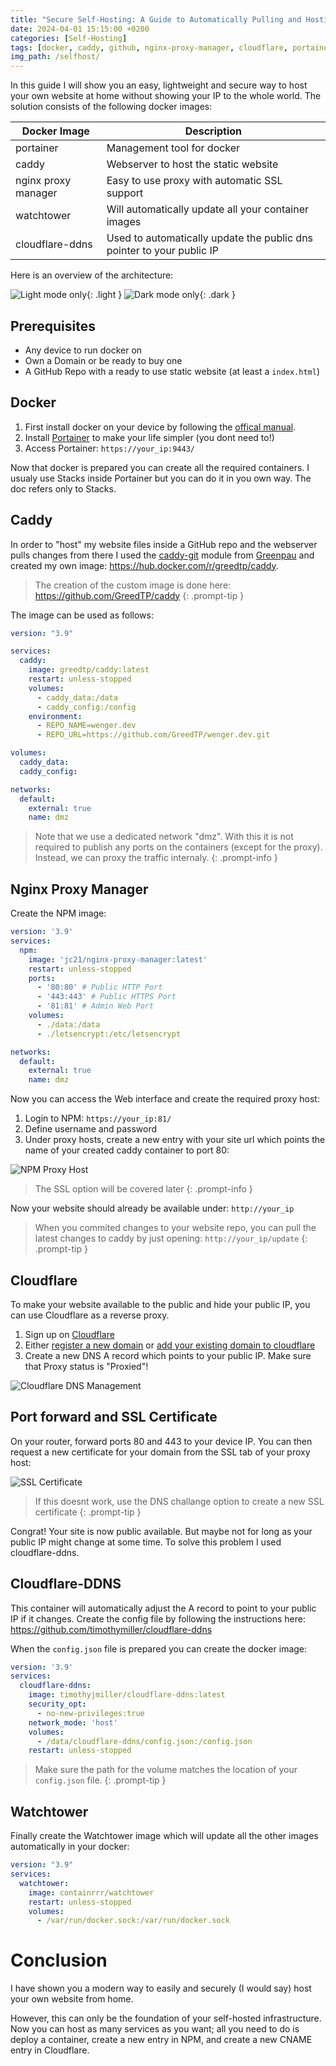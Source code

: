 ```yaml
---
title: "Secure Self-Hosting: A Guide to Automatically Pulling and Hosting Your Static Website from GitHub"
date: 2024-04-01 15:15:00 +0200 
categories: [Self-Hosting]
tags: [docker, caddy, github, nginx-proxy-manager, cloudflare, portainer]
img_path: /selfhost/
---
```


In this guide I will show you an easy, lightweight and secure way to host your own website at home without showing your IP to the whole world.
The solution consists of the following docker images:

| Docker Image      | Description |
| ----------- | ----------- |
| portainer | Management tool for docker |
| caddy      | Webserver to host the static website |
| nginx proxy manager   | Easy to use proxy with automatic SSL support |
| watchtower | Will automatically update all your container images |
| cloudflare-ddns | Used to automatically update the public dns pointer to your public IP |

Here is an overview of the architecture:

![Light mode only](architecture_light.png){: .light }
![Dark mode only](architecture_dark.png){: .dark }

## Prerequisites
- Any device to run docker on
- Own a Domain or be ready to buy one
- A GitHub Repo with a ready to use static website (at least a `index.html`)

## Docker
1. First install docker on your device by following the [offical manual](https://docs.docker.com/engine/install/).
2. Install [Portainer](https://docs.portainer.io/start/install-ce) to make your life simpler (you dont need to!)
3. Access Portainer: `https://your_ip:9443/`

Now that docker is prepared you can create all the required containers. I usualy use Stacks inside Portainer but you can do it in you own way. The doc refers only to Stacks.

## Caddy
In order to "host" my website files inside a GitHub repo and the webserver pulls changes from there I used the [caddy-git](https://github.com/greenpau/caddy-git) module from [Greenpau](https://github.com/greenpau) and created my own image: https://hub.docker.com/r/greedtp/caddy.

> The creation of the custom image is done here: https://github.com/GreedTP/caddy
{: .prompt-tip }

The image can be used as follows:
```yaml
version: "3.9"

services:
  caddy:
    image: greedtp/caddy:latest
    restart: unless-stopped
    volumes:
      - caddy_data:/data
      - caddy_config:/config
    environment:
      - REPO_NAME=wenger.dev
      - REPO_URL=https://github.com/GreedTP/wenger.dev.git

volumes:
  caddy_data:
  caddy_config:

networks:
  default:
    external: true
    name: dmz
```
> Note that we use a dedicated network "dmz". With this it is not required to publish any ports on the containers (except for the proxy). Instead, we can proxy the traffic internaly.
{: .prompt-info }

## Nginx Proxy Manager
Create the NPM image:
```yaml
version: '3.9'
services:
  npm:
    image: 'jc21/nginx-proxy-manager:latest'
    restart: unless-stopped
    ports:
      - '80:80' # Public HTTP Port
      - '443:443' # Public HTTPS Port
      - '81:81' # Admin Web Port
    volumes:
      - ./data:/data
      - ./letsencrypt:/etc/letsencrypt

networks:
  default:
    external: true
    name: dmz
```
Now you can access the Web interface and create the required proxy host:
1. Login to NPM: `https://your_ip:81/`
2. Define username and password
3. Under proxy hosts, create a new entry with your site url which points the name of your created caddy container to port 80:

![NPM Proxy Host](npm01.png)

> The SSL option will be covered later
{: .prompt-info }

Now your website should already be available under: `http://your_ip`

> When you commited changes to your website repo, you can pull the latest changes to caddy by just opening: `http://your_ip/update`
{: .prompt-tip }


## Cloudflare
To make your website available to the public and hide your public IP, you can use Cloudflare as a reverse proxy.

1. Sign up on [Cloudflare](https://www.cloudflare.com/)
2. Either [register a new domain](https://www.cloudflare.com/products/registrar/) or [add your existing domain to cloudflare](https://developers.cloudflare.com/fundamentals/setup/manage-domains/add-site/)
3. Create a new DNS A record which points to your public IP. Make sure that Proxy status is "Proxied"!

![Cloudflare DNS Management](cloudflare.png)

## Port forward and SSL Certificate
On your router, forward ports 80 and 443 to your device IP. You can then request a new certificate for your domain from the SSL tab of your proxy host:

![SSL Certificate](npm02.png)

> If this doesnt work, use the DNS challange option to create a new SSL certificate
{: .prompt-tip }

Congrat! Your site is now public available. But maybe not for long as your public IP might change at some time. To solve this problem I used cloudflare-ddns.

## Cloudflare-DDNS
This container will automatically adjust the A record to point to your public IP if it changes.
Create the config file by following the instructions here: https://github.com/timothymiller/cloudflare-ddns

When the `config.json` file is prepared you can create the docker image:
```yaml
version: '3.9'
services:
  cloudflare-ddns:
    image: timothyjmiller/cloudflare-ddns:latest
    security_opt:
      - no-new-privileges:true
    network_mode: 'host'
    volumes:
      - /data/cloudflare-ddns/config.json:/config.json
    restart: unless-stopped
```

> Make sure the path for the volume matches the location of your `config.json` file.
{: .prompt-tip }

## Watchtower
Finally create the Watchtower image which will update all the other images automatically in your docker:
```yaml
version: "3.9"
services:
  watchtower:
    image: containrrr/watchtower
    restart: unless-stopped
    volumes:
      - /var/run/docker.sock:/var/run/docker.sock
```

# Conclusion
I have shown you a modern way to easily and securely (I would say) host your own website from home.

However, this can only be the foundation of your self-hosted infrastructure. Now you can host as many services as you want; all you need to do is deploy a container, create a new entry in NPM, and create a new CNAME entry in Cloudflare.

